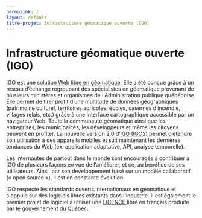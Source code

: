 ```yaml
---
permalink: /
layout: default
titre-projet: Infrastructure géomatique ouverte (IGO)
---
```


# Infrastructure géomatique ouverte (IGO)

IGO est une [solution Web libre en géomatique](https://github.com/infra-geo-ouverte/). Elle a été conçue grâce à un réseau d’échange regroupant des spécialistes en géomatique provenant de plusieurs ministères et organismes de l'Administration publique québécoise. Elle permet de tirer profit d’une multitude de données géographiques (patrimoine culturel, territoires agricoles, écoles, casernes d’incendie, villages relais, etc.) grâce à une interface cartographique accessible par un navigateur Web. Toute la communauté géomatique ainsi que les entreprises, les municipalités, les développeurs et même les citoyens peuvent en profiter. La nouvelle version 2.0 d’[IGO (IGO2)](https://github.com/infra-geo-ouverte/igo2/) permet d’étendre son utilisation à des appareils mobiles et suit maintenant les dernières tendances du Web (ex. application adaptative, API, analyse temporelle).

Les internautes de partout dans le monde sont encouragés à contribuer à IGO de plusieurs façons en vue de l’améliorer, et ce, au bénéfice de ses utilisateurs. Ainsi, par son développement basé sur un modèle collaboratif (« open source »), il est en constante évolution.

IGO respecte les standards ouverts internationaux en géomatique et s'appuie sur des logiciels libres existants dans l'industrie. Il est également le premier projet de logiciel à utiliser une [LICENCE ](https://raw.githubusercontent.com/infra-geo-ouverte/igo/master/LICENCE.txt) libre en français produite par le gouvernement du Québec.
